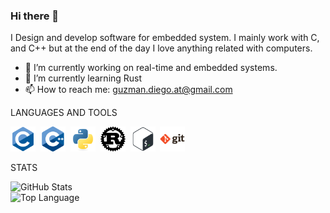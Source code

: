 ### Hi there 👋

I Design and develop software for embedded system.
I mainly work with C, and C++ but at the end of the day I love anything related with computers.

- 🔭 I’m currently working on real-time and embedded systems.
- 🌱 I’m currently learning Rust
- 📫 How to reach me: guzman.diego.at@gmail.com

LANGUAGES AND TOOLS

<div>
  <img src="https://github.com/devicons/devicon/blob/master/icons/c/c-original.svg" title="C" alt="C" width="40" height="40"/>&nbsp;
  <img src="https://github.com/devicons/devicon/blob/master/icons/cplusplus/cplusplus-original.svg" title="C++" alt="C++" width="40" height="40"/>&nbsp;
  <img src="https://github.com/devicons/devicon/blob/master/icons/python/python-original.svg" title="Python" alt="Python" width="40" height="40"/>&nbsp;
  <img src="https://github.com/devicons/devicon/blob/master/icons/rust/rust-plain.svg" title="rust" alt="rust" width="40" height="40"/>&nbsp;
  <img src="https://github.com/devicons/devicon/blob/master/icons/bash/bash-original.svg" title="bash" alt="bash" width="40" height="40"/>&nbsp;
  <img src="https://github.com/devicons/devicon/blob/master/icons/git/git-original-wordmark.svg" title="Git" alt="Git" width="40" height="40"/>&nbsp;
</div>


STATS
<div>
<p>
    <img alt = "GitHub Stats" src="https://github-readme-stats.vercel.app/api?username=Daparrag&theme=dark&show_icons=true&icon_color=000000&hide_border=true">
    <br>
    <img alt = "Top Language" src="https://github-readme-stats.vercel.app/api/top-langs/?username=Daparrag&theme=dark&hide=html,&hide_border=true"
</p>
</div>
<!--
**Daparrag/Daparrag** is a ✨ _special_ ✨ repository because its `README.md` (this file) appears on your GitHub profile.

Here are some ideas to get you started:

- 🔭 I’m currently working on ...
- 🌱 I’m currently learning ...
- 👯 I’m looking to collaborate on ...
- 🤔 I’m looking for help with ...
- 💬 Ask me about ...
- 📫 How to reach me: ...
- 😄 Pronouns: ...
- ⚡ Fun fact: ...
-->
